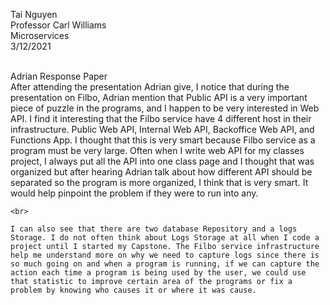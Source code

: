 Tai Nguyen
<br>
Professor Carl Williams
<br>
Microservices
<br>
3/12/2021

<br>
Adrian Response Paper
<br>
	After attending the presentation Adrian give, I notice that during the presentation on Filbo, Adrian mention that Public API is a very important piece of puzzle in the programs, and I happen to be very interested in Web API.  I find it interesting that the Filbo service have 4 different host in their infrastructure. Public Web API, Internal Web API, Backoffice Web API, and Functions App. I thought that this is very smart because Filbo service as a program must be very large. Often when I write web API for my classes project, I always put all the API into one class page and I thought that was organized but after hearing Adrian talk about how different API should be separated so the program is more organized, I think that is very smart. It would help pinpoint the problem if they were to run into any. 
	
	<br>
	
	I can also see that there are two database Repository and a logs Storage. I do not often think about Logs Storage at all when I code a project until I started my Capstone. The Filbo service infrastructure help me understand more on why we need to capture logs since there is so much going on and when a program is running, if we can capture the action each time a program is being used by the user, we could use that statistic to improve certain area of the programs or fix a problem by knowing who causes it or where it was cause. 
